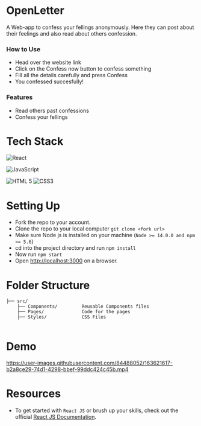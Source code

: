 

# OpenLetter

A Web-app to confess your fellings anonymously. Here they can post about their feelings and also read about others confession.

### How to Use
- Head over the website link 
- Click on the Confess now button to confess something 
- Fill all the details carefully and press Confess 
- You confessed succesfully!

### Features
- Read others past confessions
- Confess your fellings

# Tech Stack

![React](https://img.shields.io/badge/react-%2320232a.svg?style=for-the-badge&logo=react&logoColor=%2361DAFB)

![JavaScript](https://img.shields.io/badge/javascript-%23323330.svg?style=for-the-badge&logo=javascript&logoColor=%23F7DF1E)

![HTML 5](https://img.shields.io/badge/HTML5-E34F26?style=for-the-badge&logo=html5&logoColor=white)
![CSS3](https://img.shields.io/badge/CSS3-1572B6?style=for-the-badge&logo=css3&logoColor=white)

# Setting Up

- Fork the repo to your account.
- Clone the repo to your local computer `git clone <fork url>`
- Make sure Node js is installed on your machine (`Node >= 14.0.0 and npm >= 5.6`)
- cd into the project directory and run `npm install`
- Now run `npm start`
- Open [http://localhost:3000](http://localhost:3000) on a browser.

# Folder Structure

```
├── src/
    ├── Components/         Reusable Components files
    ├── Pages/              Code for the pages
    ├── Styles/             CSS Files
   
```

# Demo




https://user-images.githubusercontent.com/84488052/163621617-b2a8ce29-74d1-4298-bbef-99ddc424c45b.mp4



# Resources

- To get started with `React JS` or brush up your skills, check out the official [React JS Documentation](https://reactjs.org/tutorial/tutorial.html).
